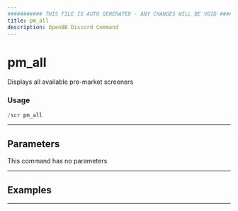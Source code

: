 ```yaml
---
########### THIS FILE IS AUTO GENERATED - ANY CHANGES WILL BE VOID ###########
title: pm_all
description: OpenBB Discord Command
---
```


# pm_all

Displays all available pre-market screeners

### Usage

```python wordwrap
/scr pm_all
```

---

## Parameters

This command has no parameters



---

## Examples


---
